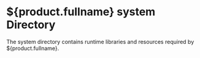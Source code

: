${product.fullname} system Directory
=======================================

The system directory contains runtime libraries and resources
required by ${product.fullname}.




